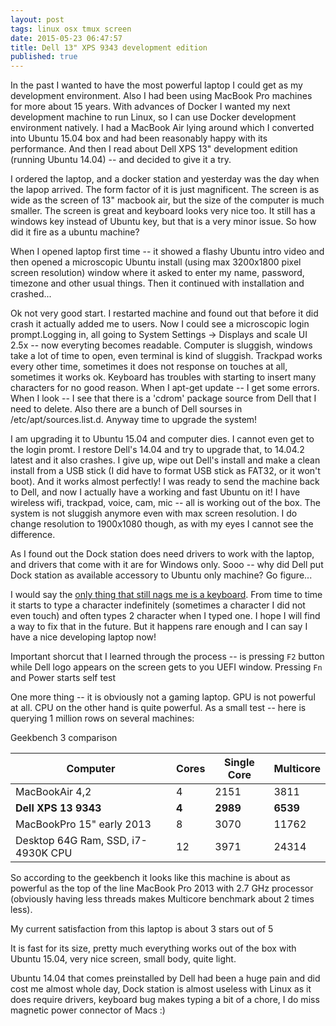 ```yaml
---
layout: post
tags: linux osx tmux screen
date: 2015-05-23 06:47:57
title: Dell 13" XPS 9343 development edition
published: true
---
```


In the past I wanted to have the most powerful laptop I could get as my
development environment. Also I had been using MacBook Pro machines for more
about 15 years. With advances of Docker I wanted my next development machine to
run Linux, so I can use Docker development environment natively. I had a
MacBook Air lying around which I converted into Ubuntu 15.04 box and had been
reasonably happy with its performance. And then I read about Dell XPS 13"
development edition (running Ubuntu 14.04) -- and decided to give it a try.

I ordered the laptop, and a docker station and yesterday was the day when the
lapop arrived. The form factor of it is just magnificent. The screen is as wide
as the screen of 13" macbook air, but the size of the computer is much smaller.
The screen is great and keyboard looks very nice too. It still has a windows
key instead of Ubuntu key, but that is a very minor issue. So how did it fire
as a ubuntu machine?

When I opened laptop first time -- it showed a flashy Ubuntu intro video and
then opened a microscopic Ubuntu install (using max 3200x1800 pixel screen
resolution) window where it asked to enter my name, password, timezone and
other usual things. Then it continued with installation and crashed...

Ok not very good start. I restarted machine and found out that before it did
crash it actually added me to users. Now I could see a microscopic login
prompt.Logging in, all going to System Settings -> Displays and scale UI 2.5x
-- now everyting becomes readable. Computer is sluggish, windows take a lot of
time to open, even terminal is kind of sluggish. Trackpad works every other
time, sometimes it does not response on touches at all, sometimes it works ok.
Keyboard has troubles with starting to insert many characters for no good
reason. When I apt-get update -- I get some errors. When I look -- I see that
there is a 'cdrom' package source from Dell that I need to delete. Also there
are a bunch of Dell sourses in /etc/apt/sources.list.d. Anyway time to upgrade
the system!

I am upgrading it to Ubuntu 15.04 and computer dies. I cannot even get to the
login promt. I restore Dell's 14.04 and try to upgrade that, to 14.04.2 latest
and it also crashes. I give up, wipe out Dell's install and make a clean
install from a USB stick (I did have to format USB stick as FAT32, or it won't
boot). And it works almost perfectly! I was ready to send the machine back to
Dell, and now I actually have a working and fast Ubuntu on it! I have wireless
wifi, trackpad, voice, cam, mic -- all is working out of the box. The system is
not sluggish anymore even with max screen resolution. I do change resolution to
1900x1080 though, as with my eyes I cannot see the difference.

As I found out the Dock station does need drivers to work with the laptop, and
drivers that come with it are for Windows only. Sooo -- why did Dell put Dock
station as available accessory to Ubuntu only machine? Go figure...

I would say the [only thing that still nags me is a keyboard][bug]. From time
to time it starts to type a character indefinitely (sometimes a character I did
not even touch) and often types 2 character when I typed one. I hope I will
find a way to fix that in the future. But it happens rare enough and I can say
I have a nice developing laptop now!

Important shorcut that I learned through the process -- is pressing `F2` button
while Dell logo appears on the screen gets to you UEFI window. Pressing `Fn`
and Power starts self test

One more thing -- it is obviously not a gaming laptop. GPU is not powerful at
all. CPU on the other hand is quite powerful. As a small test -- here is querying 1 million rows on several machines:

Geekbench 3 comparison

| Computer                            | Cores     | Single Core | Multicore |
|-------------------------------------|-----------|-------------|-----------|
| MacBookAir 4,2                      | 4         | 2151        | 3811      |
| **Dell XPS 13 9343**                | **4**     | **2989**    | **6539**  |
| MacBookPro 15" early 2013           | 8         | 3070        | 11762     |
| Desktop 64G Ram, SSD,  i7-4930K CPU | 12        | 3971        | 24314     |

So according to the geekbench it looks like this machine is about as powerful
as the top of the line MacBook Pro 2013  with 2.7 GHz processor (obviously
having less threads makes Multicore benchmark about 2 times less).

My current satisfaction from this laptop is about 3 stars out of 5

It is fast for its size, pretty much everything works out of the box with
Ubuntu 15.04, very nice screen, small body, quite light.

Ubuntu 14.04 that comes preinstalled by Dell had been a huge pain and did cost
me almost whole day, Dock station is almost useless with Linux as it does
require drivers, keyboard bug makes typing a bit of a chore, I do miss magnetic
power connector of Macs :)

[bug]: http://en.community.dell.com/techcenter/os-applications/f/4613/t/19630257
